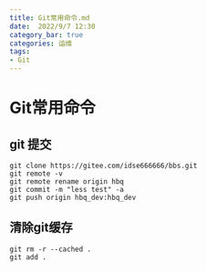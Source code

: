 ```yaml
---
title: Git常用命令.md
date:  2022/9/7 12:30
category_bar: true
categories: 运维
tags:
- Git
---
```

# Git常用命令
## git 提交
```
git clone https://gitee.com/idse666666/bbs.git
git remote -v
git remote rename origin hbq
git commit -m "less test" -a
git push origin hbq_dev:hbq_dev
```


## 清除git缓存
```
git rm -r --cached .
git add .
```

